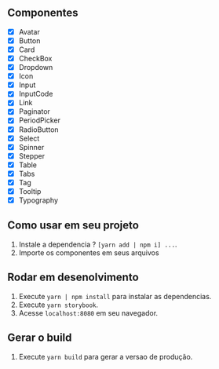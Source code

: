 ## Componentes

- [x] Avatar
- [x] Button
- [x] Card
- [x] CheckBox
- [x] Dropdown
- [x] Icon
- [x] Input
- [x] InputCode
- [x] Link
- [x] Paginator
- [x] PeriodPicker
- [x] RadioButton
- [x] Select
- [x] Spinner
- [x] Stepper
- [x] Table
- [x] Tabs
- [x] Tag
- [x] Tooltip
- [x] Typography

## Como usar em seu projeto

1. Instale a dependencia ? `[yarn add | npm i] ...`.
2. Importe os componentes em seus arquivos

## Rodar em desenolvimento

1. Execute `yarn | npm install` para instalar as dependencias.
2. Execute `yarn storybook`.<br />
3. Acesse `localhost:8080` em seu navegador.<br />

## Gerar o build

1. Execute `yarn build` para gerar a versao de produção.<br />
